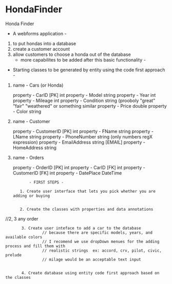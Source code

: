 # HondaFinder
Honda Finder


- A webforms application -

1.  to put hondas into a database
2.  create a customer account
3.  allow customers to choose a honda out of the database
      - more capabilites to be added after this basic functionality -


- Starting classes  to be generated by entity using the code first approach -

1.  name       -  Cars (or Honda)

    property   -  CarID   [PK]  int
    property   -  Model         string
    property   -  Year          int
    property   -  Mileage       int
    property   -  Condition     string   (prooboly "great" "fair" "weathered" or something similar
    property   -  Price         double
    property   -  Color         string
    
    
    
    
2.  name       -  Customer

    property   -  CustomerID  [PK] int
    property   -  FName            string
    property   -  LName            string
    property   -  PhoneNumber      string (only numbers regX expression)
    property   -  EmailAddress     string [EMAIL]
    property   -  HomeAddress      string
 
 
 
 
3.  name       -  Orders

    property   -  OrderID  [PK]   int
    property   -  CarID  [FK]     int
    property   -  CustomerID [FK] int
    property   -  DatePlace       DateTime
    
    
    


               - FIRST STEPS -
               
           1. Create user interface that lets you pick whether you are adding or buying
           
           
           2. Create the classes with properties and data annotations
           
//2, 3 any order          
           
           3. Create user inteface to add a car to the database  
                    // because there are specific models, years, and available colors
                    // I recomend we use dropDown menues for the adding process and fill them with
                    // realistic strings  ex: accord, crv, pilot, civic, prelude
                    // milage would be an acceptable text input
                   
                   
           4. Create database using entity code first approach based on the classes          
                    
           
           
